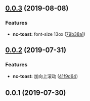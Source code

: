 <a name="0.0.3"></a>
## [0.0.3](https://github.com/tinper-bee/nc-toast/compare/v0.0.2...v0.0.3) (2019-08-08)


### Features

* **nc-toast:** font-size 13ox ([79b38a1](https://github.com/tinper-bee/nc-toast/commit/79b38a1))



<a name="0.0.2"></a>
## [0.0.2](https://github.com/tinper-bee/nc-toast/compare/v0.0.1...v0.0.2) (2019-07-31)


### Features

* **nc-toast:** 加向上滚动 ([41f9d64](https://github.com/tinper-bee/nc-toast/commit/41f9d64))



<a name="0.0.1"></a>
## 0.0.1 (2019-07-30)



